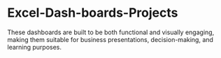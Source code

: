 # Excel-Dash-boards-Projects
These dashboards are built to be both functional and visually engaging, making them suitable for business presentations, decision-making, and learning purposes.

